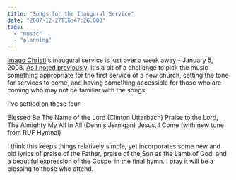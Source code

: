 ```yaml
---
title: "Songs for the Inaugural Service"
date: "2007-12-27T16:47:26.000"
tags: 
  - "music"
  - "planning"
---
```


[Imago Christi](http://www.imagochristicp.org)'s inaugural service is just over a week away - January 5, 2008. [As I noted previously](http://www.chrishubbs.com/2007/12/20/selecting-music-for-an-inaugural-service/), it's a bit of a challenge to pick the music - something appropriate for the first service of a new church, setting the tone for services to come, and having something accessible for those who are coming who may not be familiar with the songs.

I've settled on these four:

Blessed Be The Name of the Lord (Clinton Utterbach) Praise to the Lord, The Almighty My All In All (Dennis Jernigan) Jesus, I Come (with new tune from RUF Hymnal)

I think this keeps things relatively simple, yet incorporates some new and old lyrics of praise of the Father, praise of the Son as the Lamb of God, and a beautiful expression of the Gospel in the final hymn. I pray it will be a blessing to those who attend.
